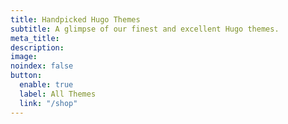 ```yaml
---
title: Handpicked Hugo Themes
subtitle: A glimpse of our finest and excellent Hugo themes.
meta_title: 
description: 
image: 
noindex: false
button:
  enable: true
  label: All Themes
  link: "/shop"
---
```


